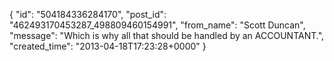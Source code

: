  {
   "id": "504184336284170",
   "post_id": "462493170453287_498809460154991",
   "from_name": "Scott Duncan",
   "message": "Which is why all that should be handled by an ACCOUNTANT.",
   "created_time": "2013-04-18T17:23:28+0000"
 }
